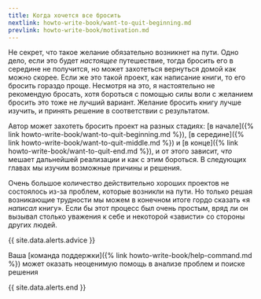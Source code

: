 ```yaml
---
title: Когда хочется все бросить
nextlink: howto-write-book/want-to-quit-beginning.md
prevlink: howto-write-book/motivation.md
---
```


Не секрет, что такое желание обязательно возникнет на пути.  Одно
дело, если это будет *настоящее* путешествие, тогда бросить его в
середине не получится, но может захотеться вернуться домой как можно
скорее.  Если же это такой проект, как написание книги, то его бросить
гораздо проще.  Несмотря на это, я настоятельно не рекомендую бросать,
хотя бороться с помощью силы воли с желанием бросить это тоже не
лучший вариант.  Желание бросить книгу лучше изучить, и принять
решение в соответствии с результатом.

Автор может захотеть бросить проект на разных стадиях: [в начале]({%
link howto-write-book/want-to-quit-beginning.md %}), [в середине]({%
link howto-write-book/want-to-quit-middle.md %}) и [в конце]({% link
howto-write-book/want-to-quit-end.md %}), и от этого зависит, *что*
мешает дальнейшей реализации и как с этим бороться.  В следующих
главах мы изучим возможные причины и решения.

Очень большое количество действительно хороших проектов не состоялось
из-за проблем, которые возникли на пути.  Но только решая возникающие
трудности мы можем в конечном итоге гордо сказать «я *написал*
книгу».  Если бы этот процесс был очень простым, вряд ли он вызывал
столько уважения к себе и некоторой «зависти» со стороны других людей.

{{ site.data.alerts.advice }}

Ваша [команда поддержки]({% link howto-write-book/help-command.md %})
может оказать неоценимую помощь в анализе проблем и поиске решения

{{ site.data.alerts.end }}

